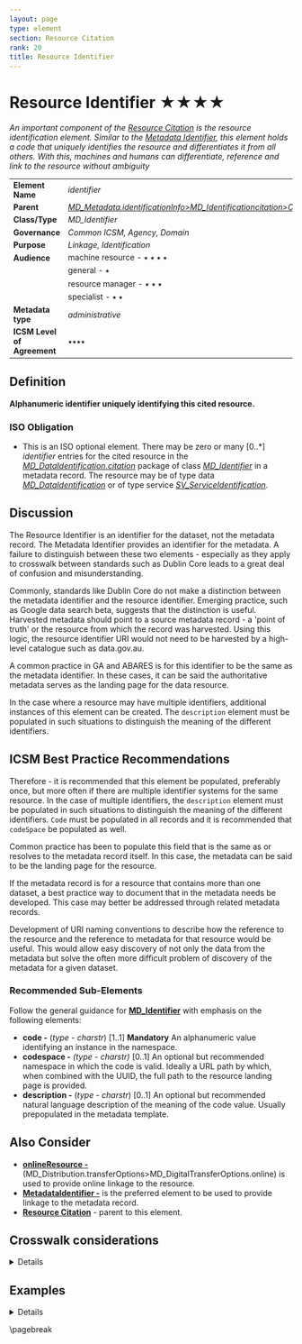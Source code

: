 ```yaml
---
layout: page
type: element
section: Resource Citation
rank: 20
title: Resource Identifier
---
```

# Resource Identifier ★★★★
*An important component of the [Resource Citation](./class-CI_Citation) is the resource identification element. Similar to the [Metadata Identifier](./MetadataIdentifier), this element holds a code that uniquely identifies the resource and differentiates it from all others. With this, machines and humans can differentiate, reference and link to the resource without ambiguity*

| | |
| --- | --- |
| **Element Name** | *identifier* |
| **Parent** | *[MD_Metadata.identificationInfo>MD_Identificationcitation>CI_Citation](./ResourceCitation)* |
| **Class/Type** | *MD_Identifier* |
| **Governance** | *Common ICSM, Agency, Domain* |
| **Purpose** | *Linkage, Identification* |
| **Audience** | machine resource - ⭑ ⭑ ⭑ ⭑|
| | general - ⭑ |
| | resource manager - ⭑ ⭑ ⭑ |
| | specialist - ⭑ ⭑ |
| **Metadata type** | *administrative* |
| **ICSM Level of Agreement** | ⭑⭑⭑⭑ |

## Definition
**Alphanumeric identifier uniquely identifying this cited resource.**

### ISO Obligation

- This is an ISO optional element. There may be zero or many [0..\*] *identifier* entries for the cited resource in the *[MD_DataIdentification.citation](./ResourceCitation)* package of class *[MD_Identifier](./class-MD_Identifier)* in a metadata record. The resource may be of type data *[MD_DataIdentification](./class-MD_DataIdentification)* or of type service *[SV_ServiceIdentification](./ServiceIdentification)*.

## Discussion

The Resource Identifier is an identifier for the dataset, not the metadata record. The Metadata Identifier provides an identifier for the metadata. A failure to distinguish between these two elements - especially as they apply to crosswalk between standards such as Dublin Core leads to a great deal of confusion and misunderstanding.

Commonly, standards like Dublin Core do not make a distinction between the metadata identifier and the resource identifier. Emerging practice, such as Google data search beta, suggests that the distinction is useful. Harvested metadata should point to a source metadata record - a 'point of truth' or the resource from which the record was harvested. Using this logic, the resource identifier URI would not need to be harvested by a high-level catalogue such as data.gov.au.

A common practice in GA and ABARES is for this identifier to be the same as the metadata identifier. In these cases, it can be said the authoritative metadata serves as the landing page for the data resource.

In the case where a resource may have multiple identifiers, additional instances of this element can be created. The `description` element must be populated in such situations to distinguish the meaning of the different identifiers.

## ICSM Best Practice Recommendations

Therefore - it is recommended that this element be populated, preferably once, but more often if there are multiple identifier systems for the same resource. In the case of multiple identifiers, the `description` element must be populated in such situations to distinguish the meaning of the different identifiers. `Code` must be populated in all records and it is recommended that `codeSpace` be populated as well.

Common practice has been to populate this field that is the same as or resolves to the metadata record itself. In this case, the metadata can be said to be the landing page for the resource. 

If the metadata record is for a resource that contains more than one dataset, a best practice way to document that in the metadata needs be developed. This case may better be addressed through related metadata records.

Development of URI naming conventions to describe how the reference to the resource and the reference to metadata for that resource would be useful. This would allow easy discovery of not only the data from the metadata but solve the often more difficult problem of discovery of the metadata for a given dataset.

### Recommended Sub-Elements

Follow the general guidance for **[MD_Identifier](./class-MD_Identifier)** with emphasis on the following elements:

- **code -** (*type - charstr*) [1..1] **Mandatory** An alphanumeric value identifying an instance in the namespace.
- **codespace -** *(type - charstr)* [0..1] An optional but recommended namespace in which the code is valid. Ideally a URL path by which, when combined with the UUID, the full path to the resource landing page is provided.
- **description -** (*type - charstr*) [0..1] An optional but recommended natural language description of the meaning of the code value. Usually prepopulated in the metadata template.

## Also Consider

- **[onlineResource -](./DistributionInfo)** (MD_Distribution.transferOptions>MD_DigitalTransferOptions.online) is used to provide online linkage to the resource.
- **[MetadataIdentifier -](./MetadataIdentifier)** is the preferred element to be used to provide linkage to the metadata record.
- **[Resource Citation](./ResourceCitation)** - parent to this element.

## Crosswalk considerations

<details>

### Dublin core / CKAN / data.gov.au

Maps to `identifier`
> Note BC 18-7 - may relate to issues involving confusion between metadata identifiers and resource identifiers in DC and other metadata systems.

### DCAT

Maps to `dcat:identifier`

### RIF-CS

Maps to `Identifier`

</details>


## Examples

<details>

### ABARES

**MD_Identifier > code :** 942d6f4e-17b0-41fd-a623-c2c78d107e6d
**MD_Identifier > codespace :** UUID
**MD_Identifier > description :** The UUID for this resource, its citation and its metadata

### GA

**MD_Identifier > code :** http://pid.geoscience.gov.au/dataset/ga/102441
**MD_Identifier > codespace :** Geoscience Australia Persistent Identifier

### data.gov.au

URN:UUID (example 559708e5-480e-4f94-8429-c49571e82761)


### XML

```
<mdb:MD_Metadata>
....
 <mdb:identificationInfo>
  <mri:MD_DataIdentification>
  ....
    <mri:citation>
     <cit:CI_Citation>
       ....
       <cit:identifier>
        <mcc:MD_Identifier>
          <mcc:code>
          <gco:CharacterString>9547e07e-6a15-403b-8b19-488778fe0cf0
          </gco:CharacterString>
          </mcc:code>
          <mcc:codeSpace>
           <gco:CharacterString>
           http://202.49.243.69:8080/geonetwork/srv/eng/metadata/
           </gco:CharacterString>
          </mcc:codeSpace>
        </mcc:MD_Identifier>
       </cit:identifier>
       ....
     </cit:CI_Citation>
    </mri:citation>
   ....
  </mri:MD_DataIdentification>
 </mdb:identificationInfo>
....
</mdb:MD_Metadata>
```

\pagebreak

### UML diagrams
Recommended elements highlighted in yellow

![resourceIdentifier](../images/ResourceIdentifierUML.png)

</details>

\pagebreak
